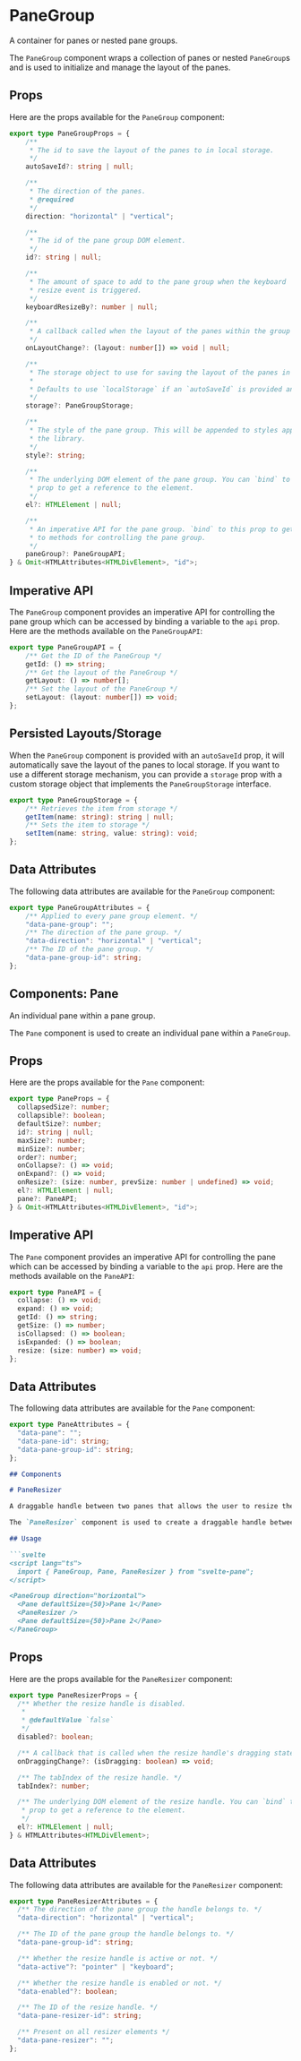 # PaneGroup

A container for panes or nested pane groups.

The `PaneGroup` component wraps a collection of panes or nested `PaneGroup`s and is used to initialize and manage the layout of the panes.

## Props

Here are the props available for the `PaneGroup` component:

```typescript
export type PaneGroupProps = {
    /**
     * The id to save the layout of the panes to in local storage.
     */
    autoSaveId?: string | null;

    /**
     * The direction of the panes.
     * @required
     */
    direction: "horizontal" | "vertical";

    /**
     * The id of the pane group DOM element.
     */
    id?: string | null;

    /**
     * The amount of space to add to the pane group when the keyboard
     * resize event is triggered.
     */
    keyboardResizeBy?: number | null;

    /**
     * A callback called when the layout of the panes within the group changes.
     */
    onLayoutChange?: (layout: number[]) => void | null;

    /**
     * The storage object to use for saving the layout of the panes in the group.
     *
     * Defaults to use `localStorage` if an `autoSaveId` is provided and no storage is provided.
     */
    storage?: PaneGroupStorage;

    /**
     * The style of the pane group. This will be appended to styles applied by
     * the library.
     */
    style?: string;

    /**
     * The underlying DOM element of the pane group. You can `bind` to this
     * prop to get a reference to the element.
     */
    el?: HTMLElement | null;

    /**
     * An imperative API for the pane group. `bind` to this prop to get access
     * to methods for controlling the pane group.
     */
    paneGroup?: PaneGroupAPI;
} & Omit<HTMLAttributes<HTMLDivElement>, "id">;
```

## Imperative API

The `PaneGroup` component provides an imperative API for controlling the pane group which can be accessed by binding a variable to the `api` prop. Here are the methods available on the `PaneGroupAPI`:

```typescript
export type PaneGroupAPI = {
    /** Get the ID of the PaneGroup */
    getId: () => string;
    /** Get the layout of the PaneGroup */
    getLayout: () => number[];
    /** Set the layout of the PaneGroup */
    setLayout: (layout: number[]) => void;
};
```

## Persisted Layouts/Storage

When the `PaneGroup` component is provided with an `autoSaveId` prop, it will automatically save the layout of the panes to local storage. If you want to use a different storage mechanism, you can provide a `storage` prop with a custom storage object that implements the `PaneGroupStorage` interface.

```typescript
export type PaneGroupStorage = {
    /** Retrieves the item from storage */
    getItem(name: string): string | null;
    /** Sets the item to storage */
    setItem(name: string, value: string): void;
};
```

## Data Attributes

The following data attributes are available for the `PaneGroup` component:

```typescript
export type PaneGroupAttributes = {
    /** Applied to every pane group element. */
    "data-pane-group": "";
    /** The direction of the pane group. */
    "data-direction": "horizontal" | "vertical";
    /** The ID of the pane group. */
    "data-pane-group-id": string;
};
```
## Components: Pane

An individual pane within a pane group.

The `Pane` component is used to create an individual pane within a `PaneGroup`.

## Props

Here are the props available for the `Pane` component:

```typescript
export type PaneProps = {
  collapsedSize?: number;
  collapsible?: boolean;
  defaultSize?: number;
  id?: string | null;
  maxSize?: number;
  minSize?: number;
  order?: number;
  onCollapse?: () => void;
  onExpand?: () => void;
  onResize?: (size: number, prevSize: number | undefined) => void;
  el?: HTMLElement | null;
  pane?: PaneAPI;
} & Omit<HTMLAttributes<HTMLDivElement>, "id">;
```

## Imperative API

The `Pane` component provides an imperative API for controlling the pane which can be accessed by binding a variable to the `api` prop. Here are the methods available on the `PaneAPI`:

```typescript
export type PaneAPI = {
  collapse: () => void;
  expand: () => void;
  getId: () => string;
  getSize: () => number;
  isCollapsed: () => boolean;
  isExpanded: () => boolean;
  resize: (size: number) => void;
};
```

## Data Attributes

The following data attributes are available for the `Pane` component:

```typescript
export type PaneAttributes = {
  "data-pane": "";
  "data-pane-id": string;
  "data-pane-group-id": string;
};
```

```markdown
## Components

# PaneResizer

A draggable handle between two panes that allows the user to resize them.

The `PaneResizer` component is used to create a draggable handle between two panes that allows the user to resize them.

## Usage

```svelte
<script lang="ts">
  import { PaneGroup, Pane, PaneResizer } from "svelte-pane";
</script>

<PaneGroup direction="horizontal">
  <Pane defaultSize={50}>Pane 1</Pane>
  <PaneResizer />
  <Pane defaultSize={50}>Pane 2</Pane>
</PaneGroup>
```

## Props

Here are the props available for the `PaneResizer` component:

```ts
export type PaneResizerProps = {
  /** Whether the resize handle is disabled.
   *
   * @defaultValue `false`
   */
  disabled?: boolean;

  /** A callback that is called when the resize handle's dragging state changes. */
  onDraggingChange?: (isDragging: boolean) => void;

  /** The tabIndex of the resize handle. */
  tabIndex?: number;

  /** The underlying DOM element of the resize handle. You can `bind` to this
   * prop to get a reference to the element.
   */
  el?: HTMLElement | null;
} & HTMLAttributes<HTMLDivElement>;
```

## Data Attributes

The following data attributes are available for the `PaneResizer` component:

```ts
export type PaneResizerAttributes = {
  /** The direction of the pane group the handle belongs to. */
  "data-direction": "horizontal" | "vertical";

  /** The ID of the pane group the handle belongs to. */
  "data-pane-group-id": string;

  /** Whether the resize handle is active or not. */
  "data-active"?: "pointer" | "keyboard";

  /** Whether the resize handle is enabled or not. */
  "data-enabled"?: boolean;

  /** The ID of the resize handle. */
  "data-pane-resizer-id": string;

  /** Present on all resizer elements */
  "data-pane-resizer": "";
};
```
